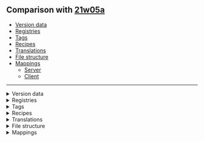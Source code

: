 ## Comparison with [21w05a](https://github.com/PixiGeko/Minecraft-generated-data/tree/21w05a)

- [Version data](#version-data)
- [Registries](#registries)
- [Tags](#tags)
- [Recipes](#recipes)
- [Translations](#translations)
- [File structure](#file-structure)
- [Mappings](#mappings)
  - [Server](#server)
  - [Client](#client)

<hr/>
<details><summary>Version data</summary>
<table><tr><th></th><th align="left">21w05a</th><th>21w05b</th></tr><tr><td>World version</td><td><code>2690</code></td><td><code>2692</code></td></tr><tr><td>Protocol version</td><td><code>1073741836</code></td><td><code>1073741837</code></td></tr></table>
</details>
<details><summary>Registries</summary>
<details>
<summary>
block.txt
</summary>

```diff
+ minecraft:exposed_copper
- minecraft:exposed_copper_block
+ minecraft:oxidized_copper
- minecraft:oxidized_copper_block
- minecraft:waxed_copper
+ minecraft:waxed_copper_block
+ minecraft:weathered_copper
- minecraft:weathered_copper_block
```

</details>







<details>
<summary>
item.txt
</summary>

```diff
+ minecraft:exposed_copper
- minecraft:exposed_copper_block
+ minecraft:oxidized_copper
- minecraft:oxidized_copper_block
- minecraft:waxed_copper
+ minecraft:waxed_copper_block
+ minecraft:weathered_copper
- minecraft:weathered_copper_block
```

</details>
</details>
<details><summary>Tags</summary>
<details>
<summary>
all_blocks_with_drop.json
</summary>

```diff
+ minecraft:exposed_copper
- minecraft:exposed_copper_block
+ minecraft:oxidized_copper
- minecraft:oxidized_copper_block
- minecraft:waxed_copper
+ minecraft:waxed_copper_block
+ minecraft:weathered_copper
- minecraft:weathered_copper_block
```

</details>






<details>
<summary>
universal_tags/block.json
</summary>

```diff
+ minecraft:exposed_copper
- minecraft:exposed_copper_block
+ minecraft:oxidized_copper
- minecraft:oxidized_copper_block
- minecraft:waxed_copper
+ minecraft:waxed_copper_block
+ minecraft:weathered_copper
- minecraft:weathered_copper_block
```

</details>







<details>
<summary>
universal_tags/item.json
</summary>

```diff
+ minecraft:exposed_copper
- minecraft:exposed_copper_block
+ minecraft:oxidized_copper
- minecraft:oxidized_copper_block
- minecraft:waxed_copper
+ minecraft:waxed_copper_block
+ minecraft:weathered_copper
- minecraft:weathered_copper_block
```

</details>
</details>
<details><summary>Recipes</summary>
<details>
<summary>
List
</summary>

```diff
- exposed_cut_copper_from_exposed_copper_block_stonecutting.json
+ exposed_cut_copper_from_exposed_copper_stonecutting.json
- exposed_cut_copper_slab_from_exposed_copper_block_stonecutting.json
+ exposed_cut_copper_slab_from_exposed_copper_stonecutting.json
- exposed_cut_copper_stairs_from_exposed_copper_block_stonecutting.json
+ exposed_cut_copper_stairs_from_exposed_copper_stonecutting.json
- oxidized_cut_copper_from_oxidized_copper_block_stonecutting.json
+ oxidized_cut_copper_from_oxidized_copper_stonecutting.json
- oxidized_cut_copper_slab_from_oxidized_copper_block_stonecutting.json
+ oxidized_cut_copper_slab_from_oxidized_copper_stonecutting.json
- oxidized_cut_copper_stairs_from_oxidized_copper_block_stonecutting.json
+ oxidized_cut_copper_stairs_from_oxidized_copper_stonecutting.json
+ waxed_copper_block.json
- waxed_copper.json
+ waxed_cut_copper_from_waxed_copper_block_stonecutting.json
- waxed_cut_copper_from_waxed_copper_stonecutting.json
+ waxed_cut_copper_slab_from_waxed_copper_block_stonecutting.json
- waxed_cut_copper_slab_from_waxed_copper_stonecutting.json
+ waxed_cut_copper_stairs_from_waxed_copper_block_stonecutting.json
- waxed_cut_copper_stairs_from_waxed_copper_stonecutting.json
- weathered_cut_copper_from_weathered_copper_block_stonecutting.json
+ weathered_cut_copper_from_weathered_copper_stonecutting.json
- weathered_cut_copper_slab_from_weathered_copper_block_stonecutting.json
+ weathered_cut_copper_slab_from_weathered_copper_stonecutting.json
- weathered_cut_copper_stairs_from_weathered_copper_block_stonecutting.json
+ weathered_cut_copper_stairs_from_weathered_copper_stonecutting.json
```

</details>













































































































































































































































































































<details>
<summary>
exposed_cut_copper.json
</summary>

```
A: exposed_copper
B: exposed_copper_block

Previous pattern:
[B | B]
[B | B]

New pattern:
[A | A]
[A | A]
```

</details>



























































































































































































































































































<details>
<summary>
oxidized_cut_copper.json
</summary>

```
A: oxidized_copper
B: oxidized_copper_block

Previous pattern:
[B | B]
[B | B]

New pattern:
[A | A]
[A | A]
```

</details>
































































































































































































































































































<details>
<summary>
waxed_cut_copper.json
</summary>

```
A: waxed_copper
B: waxed_copper_block

Previous pattern:
[A | A]
[A | A]

New pattern:
[B | B]
[B | B]
```

</details>





<details>
<summary>
waxed_exposed_copper.json
</summary>

```
Ingredients
 exposed_copper x1
 exposed_copper_block x1
 honeycomb x1
```

</details>











<details>
<summary>
waxed_weathered_copper.json
</summary>

```
Ingredients
 honeycomb x1
 weathered_copper x1
 weathered_copper_block x1
```

</details>











<details>
<summary>
weathered_cut_copper.json
</summary>

```
A: weathered_copper
B: weathered_copper_block

Previous pattern:
[B | B]
[B | B]

New pattern:
[A | A]
[A | A]
```

</details>
</details>
<details><summary>Translations</summary>
<details>
<summary>
Keys
</summary>

```diff
- block.minecraft.exposed_copper_block: Exposed Copper Block
+ block.minecraft.exposed_copper: Exposed Copper
- block.minecraft.oxidized_copper_block: Oxidized Copper Block
+ block.minecraft.oxidized_copper: Oxidized Copper
+ block.minecraft.waxed_copper_block: Waxed Block of Copper
- block.minecraft.waxed_copper: Waxed Copper
- block.minecraft.waxed_exposed_copper_block: Waxed Exposed Copper Block
- block.minecraft.waxed_weathered_copper_block: Waxed Weathered Copper Block
- block.minecraft.weathered_copper_block: Weathered Copper Block
+ block.minecraft.weathered_copper: Weathered Copper
```

</details>
<details>
<summary>
Changes
</summary>

```
block.minecraft.copper_block: Block of Copper Block
```

</details>
</details>
<details><summary>File structure</summary>
<details>
<summary>
data
</summary>

```diff
- minecraft/advancements/recipes/building_blocks/exposed_cut_copper_from_exposed_copper_block_stonecutting.json
+ minecraft/advancements/recipes/building_blocks/exposed_cut_copper_from_exposed_copper_stonecutting.json
- minecraft/advancements/recipes/building_blocks/exposed_cut_copper_slab_from_exposed_copper_block_stonecutting.json
+ minecraft/advancements/recipes/building_blocks/exposed_cut_copper_slab_from_exposed_copper_stonecutting.json
- minecraft/advancements/recipes/building_blocks/exposed_cut_copper_stairs_from_exposed_copper_block_stonecutting.json
+ minecraft/advancements/recipes/building_blocks/exposed_cut_copper_stairs_from_exposed_copper_stonecutting.json
- minecraft/advancements/recipes/building_blocks/oxidized_cut_copper_from_oxidized_copper_block_stonecutting.json
+ minecraft/advancements/recipes/building_blocks/oxidized_cut_copper_from_oxidized_copper_stonecutting.json
- minecraft/advancements/recipes/building_blocks/oxidized_cut_copper_slab_from_oxidized_copper_block_stonecutting.json
+ minecraft/advancements/recipes/building_blocks/oxidized_cut_copper_slab_from_oxidized_copper_stonecutting.json
- minecraft/advancements/recipes/building_blocks/oxidized_cut_copper_stairs_from_oxidized_copper_block_stonecutting.json
+ minecraft/advancements/recipes/building_blocks/oxidized_cut_copper_stairs_from_oxidized_copper_stonecutting.json
+ minecraft/advancements/recipes/building_blocks/waxed_copper_block.json
- minecraft/advancements/recipes/building_blocks/waxed_copper.json
+ minecraft/advancements/recipes/building_blocks/waxed_cut_copper_from_waxed_copper_block_stonecutting.json
- minecraft/advancements/recipes/building_blocks/waxed_cut_copper_from_waxed_copper_stonecutting.json
+ minecraft/advancements/recipes/building_blocks/waxed_cut_copper_slab_from_waxed_copper_block_stonecutting.json
- minecraft/advancements/recipes/building_blocks/waxed_cut_copper_slab_from_waxed_copper_stonecutting.json
+ minecraft/advancements/recipes/building_blocks/waxed_cut_copper_stairs_from_waxed_copper_block_stonecutting.json
- minecraft/advancements/recipes/building_blocks/waxed_cut_copper_stairs_from_waxed_copper_stonecutting.json
- minecraft/advancements/recipes/building_blocks/weathered_cut_copper_from_weathered_copper_block_stonecutting.json
+ minecraft/advancements/recipes/building_blocks/weathered_cut_copper_from_weathered_copper_stonecutting.json
- minecraft/advancements/recipes/building_blocks/weathered_cut_copper_slab_from_weathered_copper_block_stonecutting.json
+ minecraft/advancements/recipes/building_blocks/weathered_cut_copper_slab_from_weathered_copper_stonecutting.json
- minecraft/advancements/recipes/building_blocks/weathered_cut_copper_stairs_from_weathered_copper_block_stonecutting.json
+ minecraft/advancements/recipes/building_blocks/weathered_cut_copper_stairs_from_weathered_copper_stonecutting.json
- minecraft/loot_tables/blocks/exposed_copper_block.json
+ minecraft/loot_tables/blocks/exposed_copper.json
- minecraft/loot_tables/blocks/oxidized_copper_block.json
+ minecraft/loot_tables/blocks/oxidized_copper.json
+ minecraft/loot_tables/blocks/waxed_copper_block.json
- minecraft/loot_tables/blocks/waxed_copper.json
- minecraft/loot_tables/blocks/weathered_copper_block.json
+ minecraft/loot_tables/blocks/weathered_copper.json
- minecraft/recipes/exposed_cut_copper_from_exposed_copper_block_stonecutting.json
+ minecraft/recipes/exposed_cut_copper_from_exposed_copper_stonecutting.json
- minecraft/recipes/exposed_cut_copper_slab_from_exposed_copper_block_stonecutting.json
+ minecraft/recipes/exposed_cut_copper_slab_from_exposed_copper_stonecutting.json
- minecraft/recipes/exposed_cut_copper_stairs_from_exposed_copper_block_stonecutting.json
+ minecraft/recipes/exposed_cut_copper_stairs_from_exposed_copper_stonecutting.json
- minecraft/recipes/oxidized_cut_copper_from_oxidized_copper_block_stonecutting.json
+ minecraft/recipes/oxidized_cut_copper_from_oxidized_copper_stonecutting.json
- minecraft/recipes/oxidized_cut_copper_slab_from_oxidized_copper_block_stonecutting.json
+ minecraft/recipes/oxidized_cut_copper_slab_from_oxidized_copper_stonecutting.json
- minecraft/recipes/oxidized_cut_copper_stairs_from_oxidized_copper_block_stonecutting.json
+ minecraft/recipes/oxidized_cut_copper_stairs_from_oxidized_copper_stonecutting.json
+ minecraft/recipes/waxed_copper_block.json
- minecraft/recipes/waxed_copper.json
+ minecraft/recipes/waxed_cut_copper_from_waxed_copper_block_stonecutting.json
- minecraft/recipes/waxed_cut_copper_from_waxed_copper_stonecutting.json
+ minecraft/recipes/waxed_cut_copper_slab_from_waxed_copper_block_stonecutting.json
- minecraft/recipes/waxed_cut_copper_slab_from_waxed_copper_stonecutting.json
+ minecraft/recipes/waxed_cut_copper_stairs_from_waxed_copper_block_stonecutting.json
- minecraft/recipes/waxed_cut_copper_stairs_from_waxed_copper_stonecutting.json
- minecraft/recipes/weathered_cut_copper_from_weathered_copper_block_stonecutting.json
+ minecraft/recipes/weathered_cut_copper_from_weathered_copper_stonecutting.json
- minecraft/recipes/weathered_cut_copper_slab_from_weathered_copper_block_stonecutting.json
+ minecraft/recipes/weathered_cut_copper_slab_from_weathered_copper_stonecutting.json
- minecraft/recipes/weathered_cut_copper_stairs_from_weathered_copper_block_stonecutting.json
+ minecraft/recipes/weathered_cut_copper_stairs_from_weathered_copper_stonecutting.json
```

</details>
<details>
<summary>
assets
</summary>

```diff
- minecraft/blockstates/exposed_copper_block.json
+ minecraft/blockstates/exposed_copper.json
- minecraft/blockstates/oxidized_copper_block.json
+ minecraft/blockstates/oxidized_copper.json
+ minecraft/blockstates/waxed_copper_block.json
- minecraft/blockstates/waxed_copper.json
- minecraft/blockstates/weathered_copper_block.json
+ minecraft/blockstates/weathered_copper.json
- minecraft/models/block/exposed_copper_block.json
+ minecraft/models/block/exposed_copper.json
- minecraft/models/block/oxidized_copper_block.json
+ minecraft/models/block/oxidized_copper.json
- minecraft/models/block/weathered_copper_block.json
+ minecraft/models/block/weathered_copper.json
- minecraft/models/item/exposed_copper_block.json
+ minecraft/models/item/exposed_copper.json
- minecraft/models/item/oxidized_copper_block.json
+ minecraft/models/item/oxidized_copper.json
+ minecraft/models/item/waxed_copper_block.json
- minecraft/models/item/waxed_copper.json
- minecraft/models/item/weathered_copper_block.json
+ minecraft/models/item/weathered_copper.json
- minecraft/textures/block/exposed_copper_block.png
+ minecraft/textures/block/exposed_copper.png
- minecraft/textures/block/oxidized_copper_block.png
+ minecraft/textures/block/oxidized_copper.png
- minecraft/textures/block/weathered_copper_block.png
+ minecraft/textures/block/weathered_copper.png
```

</details>
</details>
<details><summary>Mappings</summary>
<h2>Server</h2>









































































































































































































































































































































































































































































































































































































































































































































































































































































































































































































































































































































































































































































































































































































































































































































































































































































































































































































































































































































































































































































































































































































































































































<h2>Client</h2>

<details>
<summary>
Changes
</summary>

```
XXX.level.block.Blocks +4P -4P
```
```
XXX.world.phys.AABB -1M
```

</details>

































































































































































































































































































































































































































































































































































































































































































































































































































































































































































































































































































































































































































































































































































































































































































































































































































































































































































































































































































































































































































































































































































































































































































































































































































































































































































































































































































































































































































































































































































































































































































































<details>
<summary>
net.minecraft.world.phys.AABB
</summary>

```diff
+ AABB minmax(Iterable)
```

</details>
</details>